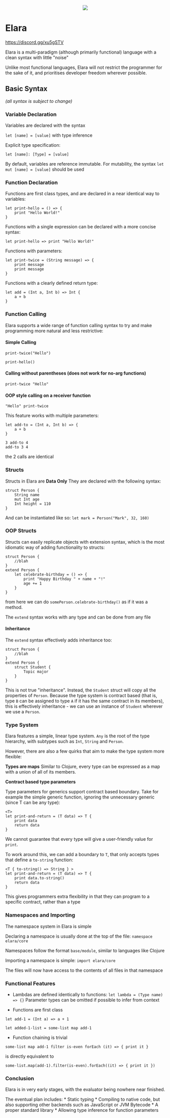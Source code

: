 <p align="center">
  <img src="https://github.com/ElaraLang/Elara-Old/blob/master/4.jpg?raw=true">
</p>

# Elara
https://discord.gg/xu5gSTV

Elara is a multi-paradigm (although primarily functional) language with a clean syntax with little "noise"
 
Unlike most functional languages, Elara will not restrict the programmer for the sake of it,
and prioritises developer freedom wherever possible.

## Basic Syntax
*(all syntax is subject to change)*
### Variable Declaration
Variables are declared with the syntax 

`let [name] = [value]` with type inference

Explicit type specification:

`let [name]: [Type] = [value]`

By default, variables are reference immutable.
For mutability, the syntax `let mut [name] = [value]` should be used


### Function Declaration

Functions are first class types, and are declared in a near identical way to variables:

```
let print-hello = () => {
    print "Hello World!"
}
```

Functions with a single expression can be declared with a more concise syntax:
```
let print-hello => print "Hello World!"
```

Functions with parameters:
```
let print-twice = (String message) => {
    print message
    print message
}
```

Functions with a clearly defined return type:
```
let add = (Int a, Int b) => Int {
    a + b
}
```

### Function Calling

Elara supports a wide range of function calling syntax to try and make programming more natural and less restrictive:

#### Simple Calling
`print-twice("Hello")`

`print-hello()`

#### Calling without parentheses (does not work for no-arg functions)
`print-twice "Hello"`

#### OOP style calling on a receiver function
`"Hello" print-twice`

This feature works with multiple parameters:
```
let add-to = (Int a, Int b) => {
    a + b
}

3 add-to 4
add-to 3 4
```

the 2 calls are identical

### Structs

Structs in Elara are **Data Only**
They are declared with the following syntax:
```
struct Person {
    String name
    mut Int age
    Int height = 110
}
``` 

And can be instantiated like so:
`let mark = Person("Mark", 32, 160)`


### OOP Structs
Structs can easily replicate objects with extension syntax, which is the most idiomatic way of adding functionality to structs:

```
struct Person {
    //blah
}
extend Person {
    let celebrate-birthday = () => {
        print "Happy Birthday " + name + "!"
        age += 1
    }
} 
```

from here we can do `somePerson.celebrate-birthday()` as if it was a method.

The `extend` syntax works with any type and can be done from any file

#### Inheritance
The `extend` syntax effectively adds inheritance too:

```
struct Person {
    //blah
}
extend Person {
    struct Student {
        Topic major
    }
}
```

This is not true "inheritance". Instead, the `Student` struct will copy all the properties of `Person`.
Because the type system is contract based (that is, type `B` can be assigned to type `A` if it has the same contract in its members),
this is effectively inheritance - we can use an instance of `Student` wherever we use a `Person`.
### Type System

Elara features a simple, linear type system. 
`Any` is the root of the type hierarchy, with subtypes such as `Int`, `String` and `Person`.

However, there are also a few quirks that aim to make the type system more flexible:

**Types are maps**
Similar to Clojure, every type can be expressed as a map with a union of all of its members.

**Contract based type parameters**

Type parameters for generics support contract based boundary.
Take for example the simple generic function, ignoring the unnecessary generic (since T can be any type):
```
<T>
let print-and-return = (T data) => T {
    print data
    return data
}
``` 
 
We cannot guarantee that every type will give a user-friendly value for `print`.

To work around this, we can add a boundary to `T`, that only accepts types that define a `to-string` function:

```
<T { to-string() => String } >
let print-and-return = (T data) => T {
    print data.to-string()
    return data
}
```

This gives programmers extra flexibility in that they can program to a specific contract, rather than a type


### Namespaces and Importing

The namespace system in Elara is simple

Declaring a namespace is usually done at the top of the file:
`namespace elara/core`

Namespaces follow the format `base/module`, similar to languages like Clojure

Importing a namespace is simple:
`import elara/core`

The files will now have access to the contents of all files in that namespace

### Functional Features
* Lambdas are defined identically to functions:
`let lambda = (Type name) => {}`
Parameter types can be omitted if possible to infer from context

* Functions are first class
```
let add-1 = (Int a) => a + 1

let added-1-list = some-list map add-1
```

* Function chaining is trivial
```
some-list map add-1 filter is-even forEach (it) => { print it }
```
is directly equivalent to
```
some-list.map(add-1).filter(is-even).forEach((it) => { print it })
```
### Conclusion

Elara is in very early stages, with the evaluator being nowhere near finished.

The eventual plan includes:
    * Static typing
    * Compiling to native code, but also supporting other backends such as JavaScript or JVM Bytecode
    * A proper standard library
    * Allowing type inference for function parameters

